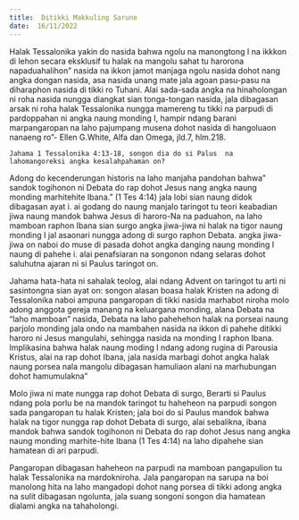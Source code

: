```yaml
---
title:  Ditikki Makkuling Sarune
date:  16/11/2022
---
```


Halak Tessalonika yakin do nasida bahwa ngolu na manongtong I na ikkkon di lehon secara eksklusif tu halak na mangolu sahat tu harorona napaduahalihon” nasida na ikkon  jamot manjaga ngolu nasida dohot nang angka dongan nasida, asa nasida unang mate jala agoan pasu-pasu na diharaphon nasida di tikki ro Tuhani. Alai sada-sada  angka na hinaholongan ni roha nasida nungga diangkat  sian tonga-tongan nasida, jala dibagasan arsak ni roha halak Tessalonika nungga mamereng tu tikki na parpudi di pardoppahan ni angka naung monding I, hampir ndang  barani  marpangaropan na laho  pajumpang musena dohot nasida di hangoluaon nanaeng  ro”- Ellen G.White, Alfa dan Omega, jld.7, hlm.218.

`Jahama 1 Tessalonika 4:13-18, songon dia do si Palus  na lahomangoreksi angka kesalahpahaman on?`

Adong do kecenderungan historis na laho manjaha  pandohan bahwa” sandok togihonon ni Debata do rap dohot Jesus nang angka naung monding marhitehite Ibana.” (1 Tes 4:14) jala lobi sian naung didok dibagasan ayat i. ai godang do naung manjalo taringot tu teori keabadian jiwa naung mandok bahwa Jesus di haroro-Na na paduahon, na laho mamboan raphon Ibana sian surgo angka jiwa-jiwa ni halak na tigor naung monding I jal asaonari nungga adong di surgo raphon Debata. angka jiwa-jiwa on naboi do muse di pasada dohot angka danging  naung monding I naung di pahehe i. alai  penafsiaran na songonon ndang selaras dohot saluhutna ajaran ni si Paulus taringot  on.

Jahama hata-hata ni sahalak teolog, alai ndang  Advent on taringot tu arti ni sasintongna sian ayat on: songon alasan boasa halak Kristen na adong di Tessalonika naboi ampuna pangaropan di tikki nasida marhabot niroha molo adong anggota gereja manang na keluargana monding, alana Debata na “laho mamboan” nasida, Debata na laho pahehehon halak na porseai naung parjolo monding  jala ondo na mambahen nasida na ikkon di pahehe ditikki haroro ni Jesus  mangulahi, sehingga nasida na monding I raphon Ibana. Implikasina bahwa halak naung moding I ndang adong rugina di Parousia Kristus, alai na rap dohot Ibana, jala nasida marbagi dohot angka halak  naung porsea nala mangolu dibagasan hamuliaon alani na marhubungan dohot hamumulakna”

Molo jiwa ni mate nungga rap dohot Debata di surgo, Berarti si Paulus  ndang  pola porlu be na mandok  taringot tu haheheon  na parpudi songon sada pangaropan tu halak Kristen; jala boi do si Paulus mandok bahwa  halak na tigor nungga rap dohot Debata di surgo, alai sebalikna, ibana mandok bahwa sandok togihonon ni Debata do rap dohot Jesus nang angka naung monding marhite-hite Ibana (1 Tes 4:14) na laho dipahehe sian hamatean di ari parpudi.

Pangaropan dibagasan haheheon na parpudi na mamboan pangapulion tu halak Tessalonika na mardokniroha. Jala pangaropan na sarupa na boi manolong  hita na laho mangadopi dohot nang porsea di tikki adong  angka na sulit dibagasan ngolunta, jala suang songoni songon dia hamatean dialami angka na tahaholongi.